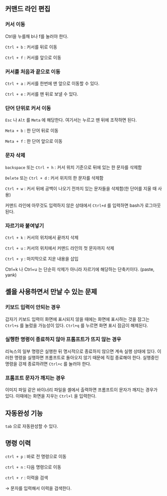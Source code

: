 ## 커맨드 라인 편집

### 커서 이동

Ctrl을 누를채 b나 f를 눌러야 한다.

`Ctrl + b` : 커서를 뒤로 이동

`Ctrl + f` : 커서를 앞으로 이동

### 커서를 처음과 끝으로 이동

`Ctrl + a` : 커서를 한번에 맨 앞으로 이동할 수 있다.

`Ctrl + e` : 커서를 맨 뒤로 보낼 수 있다. 

### 단어 단위로 커서 이동

`Esc` 나 `Alt` 를 `Meta` 에 해당한다. 여기서는 누르고 뗀 뒤에 조작하면 된다.

`Meta + b` : 한 단어 뒤로 이동

`Meta + f` : 한 단어 앞으로 이동

### 문자 삭제

`backspace` 또는 `Ctrl + h` : 커서 위치 기준으로 뒤에 있는 한 문자를 삭제함

`Delete` 또는 `Ctrl + d` : 커서 위치의 한 문자를 삭제함

`Ctrl + w` : 커서 뒤에 공백이 나오기 전까지 있는 문자들을 삭제함(한 단어를 지울 때 사용)

커맨드 라인에 아무것도 입력하지 않은 상태에서 `Ctrl+d` 를 입력하면 bash가 로그아웃된다.

### 자르기와 붙여넣기

`Ctrl + k` : 커서의 위치에서 끝까지 삭제

`Ctrl + u` : 커서의 위치에서 커맨드 라인의 첫 문자까지 삭제

`Ctrl + y` : 마지막으로 지운 내용을 삽입

Ctrl+k 나 Ctrl+u 는 단순히 삭제가 아니라 자르기에 해당하는 단축키이다. (paste, yank)

## 셸을 사용하면서 만날 수 있는 문제

### 키보드 입력이 안되는 경우

갑자기 키보드 입력이 화면에 표시되지 않을 때에는 화면에 표시하는 것을 잠그는 `Ctrl+s` 를 눌렀을 가능성이 있다. `Ctrl+q` 를 누르면 화면 표시 잠금이 해제된다.

### 실행한 명령이 종료하지 않아 프롬프트가 뜨지 않는 경우

리눅스의 일부 명령은 실행한 뒤 명시적으로 종료하지 않으면 계속 실행 상태에 있다. 이러한 명령을 실행하면 프롬프트로 돌아오지 않기 때문에 직접 종료해야 한다. 실행중인 명령을 강제 종료하려면 `Ctrl+c` 를 눌러야 한다.

### 프롬프트 문자가 깨지는 경우

이미지 파일 같은 바이너리 파일을 셸에서 출력하면 프롬프트이 문자가 깨지는 경우가 있다. 이때에는 화면을 지우는 `Ctrl+l` 을 입력한다. 

## 자동완성 기능

`tab` 으로 자동완성할 수 있다. 

## 명령 이력

`ctrl + p` : 바로 전 명령으로 이동

`ctrl + n` : 다음 명령으로 이동

`ctrl + r` : 이력을 검색

→ 문자를 입력해서 이력을 검색한다.
